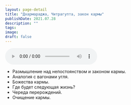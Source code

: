 ```yaml
---
layout: page-detail
title: "Дхармараджа, Читрагупта, закон кармы"
publishDate: 2021.07.28
description: ""
tags:
image:
draft: false
---
```


<audio title="2021.07.28 - Дхармараджа, Читрагупта, закон кармы.mp3" src="/upload/iblock/028/0285aa10c04a3f511bccfb394a462ecf.mp3" controls=""></audio>

* Размышление над непостоянством и законом кармы.
* Аналогия с вагонами угля.
* Божества кармы.
* Где будет следующая жизнь?
* Череда перерождений.
* Очищение кармы.

  
